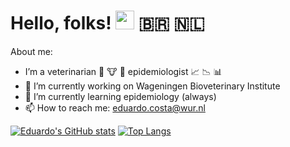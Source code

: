 # Hello, folks! <img src="https://raw.githubusercontent.com/MartinHeinz/MartinHeinz/master/wave.gif" width="30px"> 🇧🇷 🇳🇱

About me:
- I’m a veterinarian 🐷 🐮 🐔 epidemiologist 📈 📉 📊 
- 🔭 I’m currently working on Wageningen Bioveterinary Institute
- 🌱 I’m currently learning epidemiology (always)
- 📫 How to reach me: eduardo.costa@wur.nl

[![Eduardo's GitHub stats](https://github-readme-stats.vercel.app/api?username=eduardodefreitascosta)](https://github.com/eduardodefreitascosta/github-readme-stats) [![Top Langs](https://github-readme-stats.vercel.app/api/top-langs/?username=eduardodefreitascosta&layout=compact)](https://github.com/eduardodefreitascosta/github-readme-stats)


